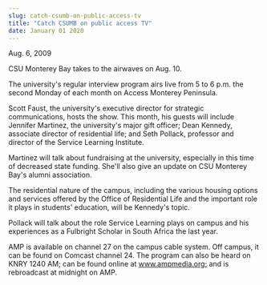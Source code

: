 ```yaml
---
slug: catch-csumb-on-public-access-tv
title: "Catch CSUMB on public access TV"
date: January 01 2020
---
```


 
<p>Aug. 6, 2009</p>
<p>CSU Monterey Bay takes to the airwaves on Aug. 10.</p>
<p>
  The university's regular interview program airs live from 5 to 6 p.m. the
  second Monday of each month on Access Monterey Peninsula.
</p>
<p>
  Scott Faust, the university's executive director for strategic communications,
  hosts the show. This month, his guests will include Jennifer Martinez, the
  university's major gift officer; Dean Kennedy, associate director of
  residential life; and Seth Pollack, professor and director of the Service
  Learning Institute.
</p>
<p>
  Martinez will talk about fundraising at the university, especially in this
  time of decreased state funding. She'll also give an update on CSU Monterey
  Bay's alumni association.
</p>
<p>
  The residential nature of the campus, including the various housing options
  and services offered by the Office of Residential Life and the important role
  it plays in students' education, will be Kennedy's topic.
</p>
<p>
  Pollack will talk about the role Service Learning plays on campus and his
  experiences as a Fulbright Scholar in South Africa the last year.
</p>
<p>
  AMP is available on channel 27 on the campus cable system. Off campus, it can
  be found on Comcast channel 24. The program can also be heard on KNRY 1240 AM;
  can be found online at
  <a href="https://www.ampmedia.org;" title="www.ampmedia.org;"
    >www.ampmedia.org;</a
  >
  and is rebroadcast at midnight on AMP.
</p>
<p></p>
 
